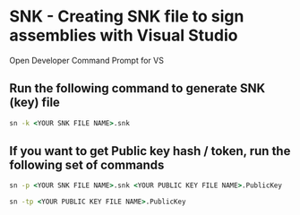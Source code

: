 # SNK - Creating SNK file to sign assemblies with Visual Studio

Open Developer Command Prompt for VS

## Run the following command to generate SNK (key) file

```cmd
sn -k <YOUR SNK FILE NAME>.snk
```

## If you want to get Public key hash / token, run the following set of commands

```cmd
sn -p <YOUR SNK FILE NAME>.snk <YOUR PUBLIC KEY FILE NAME>.PublicKey

sn -tp <YOUR PUBLIC KEY FILE NAME>.PublicKey
```
